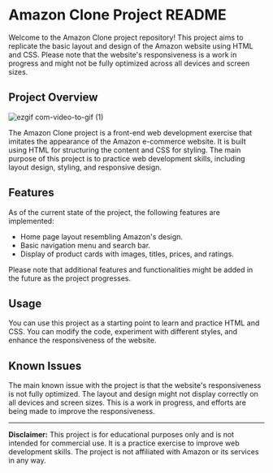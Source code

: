 
# Amazon Clone Project README

Welcome to the Amazon Clone project repository! This project aims to replicate the basic layout and design of the Amazon website using HTML and CSS. Please note that the website's responsiveness is a work in progress and might not be fully optimized across all devices and screen sizes.



## Project Overview
![ezgif com-video-to-gif (1)](https://github.com/Siddheshkr/AmazonClone/assets/84951276/ca4c24a2-b132-42d5-b4f0-c511a09f5f95)

The Amazon Clone project is a front-end web development exercise that imitates the appearance of the Amazon e-commerce website. It is built using HTML for structuring the content and CSS for styling. The main purpose of this project is to practice web development skills, including layout design, styling, and responsive design.

## Features

As of the current state of the project, the following features are implemented:

- Home page layout resembling Amazon's design.
- Basic navigation menu and search bar.
- Display of product cards with images, titles, prices, and ratings.

Please note that additional features and functionalities might be added in the future as the project progresses.



## Usage

You can use this project as a starting point to learn and practice HTML and CSS. You can modify the code, experiment with different styles, and enhance the responsiveness of the website.


## Known Issues

The main known issue with the project is that the website's responsiveness is not fully optimized. The layout and design might not display correctly on all devices and screen sizes. This is a work in progress, and efforts are being made to improve the responsiveness.

---

**Disclaimer:** This project is for educational purposes only and is not intended for commercial use. It is a practice exercise to improve web development skills. The project is not affiliated with Amazon or its services in any way.
